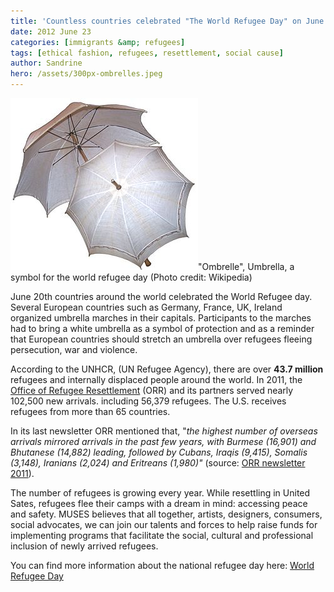 ```yaml
---
title: 'Countless countries celebrated "The World Refugee Day" on June 20th'
date: 2012 June 23
categories: [immigrants &amp; refugees]
tags: [ethical fashion, refugees, resettlement, social cause]
author: Sandrine
hero: /assets/300px-ombrelles.jpeg
---
```

[![Français : Ombrelle, France, début XXe siècle](/assets/300px-Ombrelles.jpg "Français : Ombrelle, France, début XXe siècle")](http://commons.wikipedia.org/wiki/File:Ombrelles.jpg)"Ombrelle", Umbrella, a symbol for the world refugee day (Photo credit: Wikipedia)

June 20th countries around the world celebrated the World Refugee day. Several European countries such as Germany, France, UK, Ireland organized umbrella marches in their capitals. Participants to the marches had to bring a white umbrella as a symbol of protection and as a reminder that European countries should stretch an umbrella over refugees fleeing persecution, war and violence.

According to the UNHCR, (UN Refugee Agency), there are over **43.7 million** refugees and internally displaced people around the world. In 2011, the [Office of Refugee Resettlement](http://www.acf.hhs.gov/programs/orr/about/mission.htm) (ORR) and its partners served nearly 102,500 new arrivals. including 56,379 refugees. The U.S. receives refugees from more than 65 countries.

In its last newsletter ORR mentioned that, "_the highest number of overseas arrivals mirrored arrivals in the past few years, with Burmese (16,901) and Bhutanese (14,882) leading, followed by Cubans, Iraqis (9,415), Somalis (3,148), Iranians (2,024) and Eritreans (1,980)"_ (source: [ORR newsletter 2011](http://www.acf.hhs.gov/programs/orr/press/2011_Year_End_Newsletter.htm)).

The number of refugees is growing every year. While resettling in United Sates, refugees flee their camps with a dream in mind: accessing peace and safety. MUSES believes that all together, artists, designers, consumers, social advocates, we can join our talents and forces to help raise funds for implementing programs that facilitate the social, cultural and professional inclusion of newly arrived refugees.

You can find more information about the national refugee day here: [World Refugee Day](http://www.worldrefugeeday.us/site/c.arKKI1MLIjI0E/b.8092105/k.B369/World_Refugee_Day.htm)